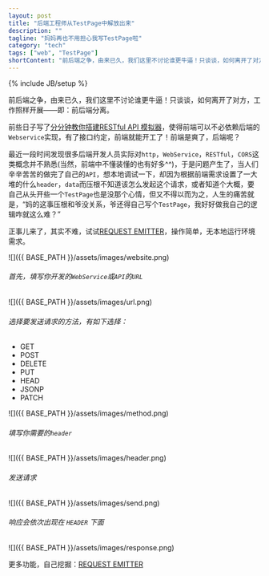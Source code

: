 ```yaml
---
layout: post
title: "后端工程师从TestPage中解放出来"
description: ""
tagline: "妈妈再也不用担心我写TestPage啦"
category: "tech"
tags: ["web", "TestPage"]
shortContent: "前后端之争，由来已久，我们这里不讨论谁更牛逼！只谈谈，如何离开了对方，工作照样开展——即：前后端分离"
---
```

{% include JB/setup %}

前后端之争，由来已久，我们这里不讨论谁更牛逼！只谈谈，如何离开了对方，工作照样开展——即：前后端分离。

前些日子写了[分分钟教你搭建RESTful API 模拟器](http://leftstick.github.io/tech/2014/09/10/mockbackend/)，使得前端可以不必依赖后端的`Webservice`实现，有了接口约定，前端就能开工了！前端是爽了，后端呢？

最近一段时间发现很多后端开发人员实际对`http`，`WebService`，`RESTful`，`CORS`这类概念并不熟悉(当然，前端中不懂装懂的也有好多^^)，于是问题产生了，当人们辛辛苦苦的做完了自己的`API`，想本地调试一下，却因为根据前端需求设置了一大堆的什么`header`，`data`而压根不知道该怎么发起这个请求，或者知道个大概，要自己从头开些一个`TestPage`也是没那个心情，但又不得以而为之，人生的痛苦就是，“妈的这事压根和爷没关系，爷还得自己写个`TestPage`，我好好做我自己的逻辑咋就这么难？”

正事儿来了，其实不难，试试[REQUEST EMITTER](http://leftstick.github.io/request-emitter)，操作简单，无本地运行环境需求。


![]({{ BASE_PATH }}/assets/images/website.png)


###### 首先，填写你开发的`WebService`或`API`的`URL` ######

![]({{ BASE_PATH }}/assets/images/url.png)

###### 选择要发送请求的方法，有如下选择： ######

* GET
* POST
* DELETE
* PUT
* HEAD
* JSONP
* PATCH

![]({{ BASE_PATH }}/assets/images/method.png)

###### 填写你需要的`header` ######

![]({{ BASE_PATH }}/assets/images/header.png)


###### 发送请求 ######

![]({{ BASE_PATH }}/assets/images/send.png)

###### 响应会依次出现在 `HEADER` 下面 ######

![]({{ BASE_PATH }}/assets/images/response.png)


更多功能，自己挖掘：[REQUEST EMITTER](http://leftstick.github.io/request-emitter)